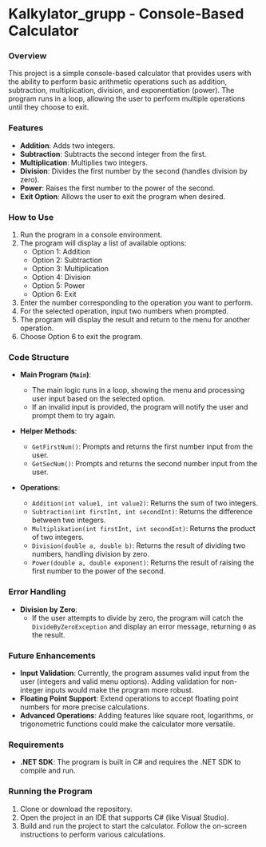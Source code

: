 # Kalkylator_grupp - Console-Based Calculator

### Overview

This project is a simple console-based calculator that provides users with the ability to perform basic arithmetic operations such as addition, subtraction, multiplication, division, and exponentiation (power). The program runs in a loop, allowing the user to perform multiple operations until they choose to exit.

### Features

- **Addition**: Adds two integers.
- **Subtraction**: Subtracts the second integer from the first.
- **Multiplication**: Multiplies two integers.
- **Division**: Divides the first number by the second (handles division by zero).
- **Power**: Raises the first number to the power of the second.
- **Exit Option**: Allows the user to exit the program when desired.

### How to Use

1. Run the program in a console environment.
2. The program will display a list of available options:
   - Option 1: Addition
   - Option 2: Subtraction
   - Option 3: Multiplication
   - Option 4: Division
   - Option 5: Power
   - Option 6: Exit
3. Enter the number corresponding to the operation you want to perform.
4. For the selected operation, input two numbers when prompted.
5. The program will display the result and return to the menu for another operation.
6. Choose Option 6 to exit the program.

### Code Structure

- **Main Program (`Main`)**:
  - The main logic runs in a loop, showing the menu and processing user input based on the selected option.
  - If an invalid input is provided, the program will notify the user and prompt them to try again.

- **Helper Methods**:
  - `GetFirstNum()`: Prompts and returns the first number input from the user.
  - `GetSecNum()`: Prompts and returns the second number input from the user.

- **Operations**:
  - `Addition(int value1, int value2)`: Returns the sum of two integers.
  - `Subtraction(int firstInt, int secondInt)`: Returns the difference between two integers.
  - `Multiplikation(int firstInt, int secondInt)`: Returns the product of two integers.
  - `Division(double a, double b)`: Returns the result of dividing two numbers, handling division by zero.
  - `Power(double a, double exponent)`: Returns the result of raising the first number to the power of the second.

### Error Handling

- **Division by Zero**: 
  - If the user attempts to divide by zero, the program will catch the `DivideByZeroException` and display an error message, returning `0` as the result.

### Future Enhancements

- **Input Validation**: Currently, the program assumes valid input from the user (integers and valid menu options). Adding validation for non-integer inputs would make the program more robust.
- **Floating Point Support**: Extend operations to accept floating point numbers for more precise calculations.
- **Advanced Operations**: Adding features like square root, logarithms, or trigonometric functions could make the calculator more versatile.

### Requirements

- **.NET SDK**: The program is built in C# and requires the .NET SDK to compile and run.
  
### Running the Program

1. Clone or download the repository.
2. Open the project in an IDE that supports C# (like Visual Studio).
3. Build and run the project to start the calculator. Follow the on-screen instructions to perform various calculations.
